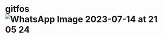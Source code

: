# gitfos![WhatsApp Image 2023-07-14 at 21 05 24](https://github.com/Umuu65/gitfos/assets/130392449/1965992e-7a1c-40e5-83f8-1d63feb69050)
